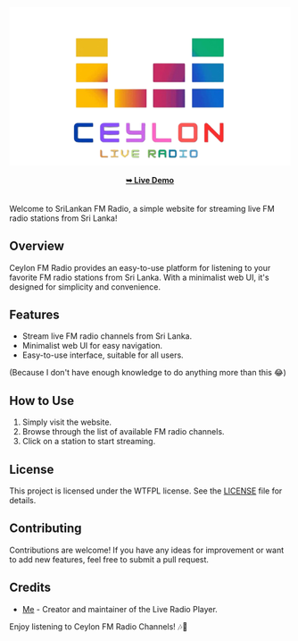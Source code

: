 <p align="center">
  <img src="assets/logo.png" />
</p>
<div align="center">
<a href="https://sh-y-zu.github.io/Ceylon-Live-FM-Radio/"><strong>➥ Live Demo</strong></a>
</div>
<br />
<br />
Welcome to SriLankan FM Radio, a simple website for streaming live FM radio stations from Sri Lanka!

## Overview

Ceylon FM Radio provides an easy-to-use platform for listening to your favorite FM radio stations from Sri Lanka. With a minimalist web UI, it's designed for simplicity and convenience.

## Features

- Stream live FM radio channels from Sri Lanka.
- Minimalist web UI for easy navigation.
- Easy-to-use interface, suitable for all users.

(Because I don't have enough knowledge to do anything more than this 😂)

## How to Use

1. Simply visit the website.
2. Browse through the list of available FM radio channels.
3. Click on a station to start streaming.

## License

This project is licensed under the WTFPL license. See the [LICENSE](LICENSE) file for details.

## Contributing

Contributions are welcome! If you have any ideas for improvement or want to add new features, feel free to submit a pull request.

## Credits

- [Me](https://github.com/sh-y-zu) - Creator and maintainer of the Live Radio Player.

Enjoy listening to Ceylon FM Radio Channels! 🎶🌴
